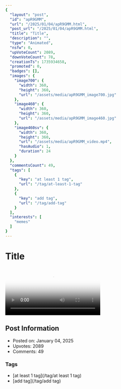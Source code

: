 ```yaml
---
{
  "layout": "post",
  "id": "apR9GMM",
  "url": "/2025/01/04/apR9GMM.html",
  "post_url": "/2025/01/04/apR9GMM.html",
  "title": "Title",
  "description": "",
  "type": "Animated",
  "nsfw": 0,
  "upVoteCount": 2089,
  "downVoteCount": 78,
  "creationTs": 1735934658,
  "promoted": 0,
  "badges": [],
  "images": {
    "image700": {
      "width": 360,
      "height": 360,
      "url": "/assets/media/apR9GMM_image700.jpg"
    },
    "image460": {
      "width": 360,
      "height": 360,
      "url": "/assets/media/apR9GMM_image460.jpg"
    },
    "image460sv": {
      "width": 360,
      "height": 360,
      "url": "/assets/media/apR9GMM_video.mp4",
      "hasAudio": 1,
      "duration": 24
    }
  },
  "commentsCount": 49,
  "tags": [
    {
      "key": "at least 1 tag",
      "url": "/tag/at-least-1-tag"
    },
    {
      "key": "add tag",
      "url": "/tag/add-tag"
    }
  ],
  "interests": [
    "memes"
  ]
}
---
```


# Title

<video controls playsinline loop poster="/assets/media/apR9GMM_image460.jpg">
  <source src="/assets/media/apR9GMM_video.mp4" type="video/mp4">
  Your browser does not support the video tag.
</video>

## Post Information

- Posted on: January 04, 2025
- Upvotes: 2089
- Comments: 49

### Tags

- [at least 1 tag](/tag/at least 1 tag)
- [add tag](/tag/add tag)
